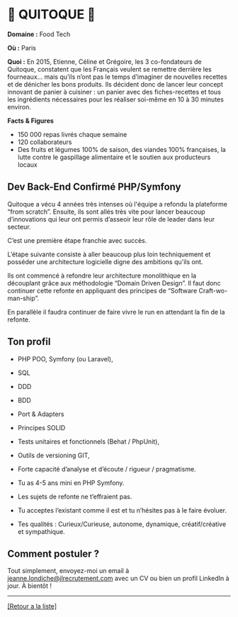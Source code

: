 # 🥕 QUITOQUE 🥕

**Domaine :**  Food Tech

**Où :** Paris

**Quoi :** En 2015, Etienne, Céline et Grégoire, les 3 co-fondateurs de Quitoque, constatent que les Français veulent se remettre derrière les fourneaux… mais qu’ils n’ont pas le temps d’imaginer de nouvelles recettes et de dénicher les bons produits.
Ils décident donc de lancer leur concept innovant de panier à cuisiner : un panier avec des fiches-recettes et tous les ingrédients nécessaires pour les réaliser soi-même en 10 à 30 minutes environ.

**Facts & Figures**

* 150 000 repas livrés chaque semaine
* 120 collaborateurs
* Des fruits et légumes 100% de saison, des viandes 100% françaises, la lutte contre le gaspillage alimentaire et le soutien aux producteurs locaux

## Dev Back-End Confirmé PHP/Symfony

Quitoque a vécu 4 années très intenses où l'équipe a refondu la plateforme “from scratch”. Ensuite, ils sont allés très vite pour lancer beaucoup d’innovations qui leur ont permis d’asseoir leur rôle de leader dans leur secteur.

C’est une première étape franchie avec succès.

L’étape suivante consiste à aller beaucoup plus loin techniquement et posséder une architecture logicielle digne des ambitions qu'ils ont.

Ils ont commencé à refondre leur architecture monolithique en la découplant grâce aux méthodologie “Domain Driven Design”. Il faut donc continuer cette refonte en appliquant des principes de “Software Craft-wo-man-ship”.

En parallèle il faudra continuer de faire vivre le run en attendant la fin de la refonte.

## Ton profil

* PHP POO, Symfony (ou Laravel),
* SQL
* DDD
* BDD
* Port & Adapters
* Principes SOLID
* Tests unitaires et fonctionnels (Behat / PhpUnit),
* Outils de versioning GIT,
* Forte capacité d’analyse et d’écoute / rigueur / pragmatisme.

* Tu as 4-5 ans mini en PHP Symfony.
* Les sujets de refonte ne t’effraient pas.
* Tu acceptes l’existant comme il est et tu n’hésites pas à le faire évoluer.
* Tes qualités : Curieux/Curieuse, autonome, dynamique, créatif/créative et sympathique.


## Comment postuler ?

Tout simplement, envoyez-moi un email à jeanne.londiche@jlrecrutement.com avec un CV ou bien un profil LinkedIn à jour. À bientôt ! 

----
<a href="https://github.com/jlondiche/job-board-php/blob/master/README.md">[Retour a la liste]</a>